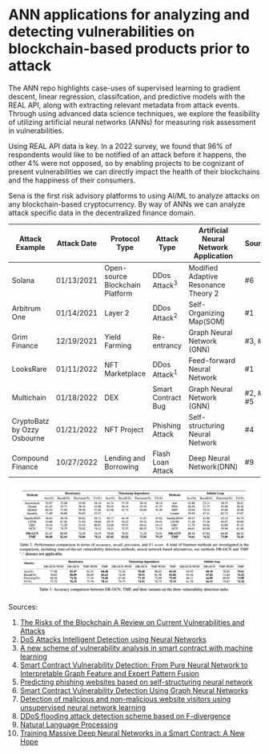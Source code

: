 # ANN applications for analyzing and detecting vulnerabilities on blockchain-based products prior to attack

The ANN repo highlights case-uses of supervised learning to gradient descent, linear regression, classifcation, and predictive models with the REAL API, along with extracting relevant metadata from attack events. Through using advanced data science techniques, we explore the feasibility of utilizing artificial neural networks (ANNs) for measuring risk assessment in vulnerabilities. 

Using REAL API data is key. In a 2022 survey, we found that 96% of respondents would like to be notified of an attack before it happens, the other 4% were not opposed, so by enabling projects to be cognizant of present vulnerabilities we can directly impact the health of their blockchains and the happiness of their consumers.

Sena is the first risk advisory platforms to using AI/ML to analyze attacks on any blockchain-based cryptocurrency. By way of ANNs we can analyze attack specific data in the decentralized finance domain. 

|Attack Example | Attack Date | Protocol Type | Attack Type  | Artificial Neural Network Application | Sources |  
|-----------| -------- | -------- | ------------- | -------------- | ----------- |
| Solana | 01/13/2021 | Open-source Blockchain Platform |  DDos Attack<sup>3</sup>   | Modified Adaptive Resonance Theory 2 | #6 |
| Arbitrum One | 01/14/2021 | Layer 2 |  DDos Attack<sup>2</sup> | Self-Organizing Map(SOM) | #1 |
| Grim Finance | 12/19/2021 | Yield Farming | Re-entrancy | Graph Neural Network (GNN) |#3, #5 |
| LooksRare | 01/11/2022 | NFT Marketplace |  DDos Attack<sup>1</sup>  | Feed-forward Neural Network   | #1 |
| Multichain | 01/18/2022 | DEX | Smart Contract Bug  | Graph Neural Network (GNN)  | #2, #3, #5  |
| CryptoBatz by Ozzy Osbourne | 01/21/2022 | NFT Project |  Phishing Attack | Self-structuring Neural Network | #4 |
| Compound Finance | 10/27/2022 | Lending and Borrowing |  Flash Loan Attack | Deep Neural Network(DNN) | #9 |



<!-- image -->
<p style="text-align:center;">
  <img src="attacks-transformers.png" alt="tensor flow" width="800" class="center" style="margin-right: 5px;"/>
</p>


Sources:
1. [The Risks of the Blockchain A Review on Current Vulnerabilities and Attacks](https://isyou.info/jisis/vol10/no3/jisis-2020-vol10-no3-06.pdf)
2. [DoS Attacks Intelligent Detection using Neural Networks](https://reader.elsevier.com/reader/sd/pii/S1319157806800029?token=2EF11E26C870D27055A3E24E1E9E5FA0BBE72443A8FAB2CAC51BA87B480D569CF612869DB9F56B18D546E3FC4AAAE771&originRegion=us-east-1&originCreation=20220128064013)
3. [A new scheme of vulnerability analysis in smart contract with machine learning](https://link.springer.com/article/10.1007/s11276-020-02379-z)
4. [Smart Contract Vulnerability Detection: From Pure Neural Network to Interpretable Graph Feature and Expert Pattern Fusion](https://arxiv.org/abs/2106.09282)
5. [Predicting phishing websites based on self-structuring neural network](https://link.springer.com/article/10.1007/s00521-013-1490-z)
6. [Smart Contract Vulnerability Detection Using Graph Neural Networks](https://www.ijcai.org/Proceedings/2020/0454.pdf)
7. [Detection of malicious and non-malicious website visitors using unsupervised neural network learning](https://www.sciencedirect.com/science/article/abs/pii/S1568494612003778)
8. [DDoS flooding attack detection scheme based on F-divergence](https://www.sciencedirect.com/science/article/abs/pii/S0140366412001156)
9. [Natural Language Processing](https://strathprints.strath.ac.uk/2611/1/strathprints002611.pdf)
10. [Training Massive Deep Neural Networks in a Smart
Contract: A New Hope](https://arxiv.org/pdf/2106.14763.pdf)
